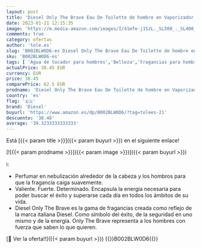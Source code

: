 ```yaml
---
layout: post
title: 'Diesel Only The Brave Eau De Toilette de hombre en Vaporizador 50 ml'
date: 2023-01-21 12:15:35
image: 'https://m.media-amazon.com/images/I/41mfe-j1SzL._SL500_._SL400_.jpg'
comments: true
category: ofertas
author: 'tole.es'
slug: 'B002BLW0D6-es Diesel Only The Brave Eau De Toilette de hombre en...'
sku: 'B002BLW0D6-es'
tags: [ 'Agua de tocador para hombres','Belleza','Fragancias para hombres','Perfumes y fragancias','de','diesel','eau','toilette','🇪🇸', ]
actualPrice: 38.45 EUR
currency: EUR
price: 38.45
comparePrice: 62.5 EUR
prodname: 'Diesel Only The Brave Eau De Toilette de hombre en Vaporizador 50 ml'
country: 'es'
flag: '🇪🇸'
brand: 'Diesel'
buyurl: 'https://www.amazon.es/dp/B002BLW0D6/?tag=tolees-21'
descuento: '38.48'
average: '39.3233333333333'
---
```


Está [{{< param title >}}]({{< param buyurl >}}) en el siguiente enlace!

[![{{< param prodname >}}]({{< param image >}})]({{< param buyurl >}})

ℹ️:

- Perfumar en nebulización alrededor de la cabeza y los hombros para que la fragancia caiga suavemente.
- Valiente. Fuerte. Determinado. Encapsula la energía necesaria para poder buscar el éxito y superarse cada día en todos los ámbitos de su vida.
- Diesel Only The Brave es la gama de fragancias creada como reflejo de la marca italiana Diesel. Como símbolo del éxito, de la seguridad en uno mismo y de la energía. Only The Brave representa a los hombres con fuerza que saben lo que quieren.

[🛒 Ver la oferta!!]({{< param buyurl >}})
{{<world>}}B002BLW0D6{{</world>}}
